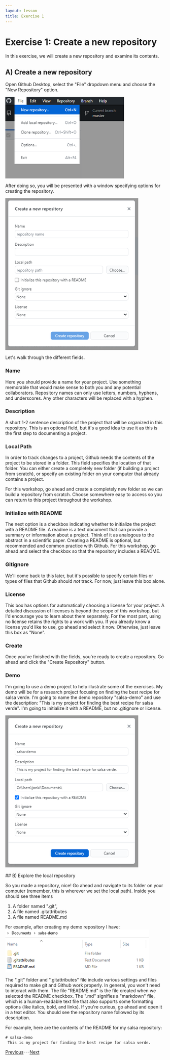```yaml
---
layout: lesson
title: Exercise 1
---
```


# Exercise 1: Create a new repository

In this exercise, we will create a new repository and examine its contents.

## A) Create a new repository

Open Github Desktop, select the "File" dropdown menu and choose the "New Repository" option.

<img src="..\assets\images\new.png" alt="Selecting a new repository from the file dropdown menu." style="max-width:374px;display:block">

After doing so, you will be presented with a window specifying options for creating the repository.

<img src="..\assets\images\new-options.png" alt="A window with options for creating a new repository." style="max-width:419px;display:block">

Let's walk through the different fields.

### Name

Here you should provide a name for your project. Use something memorable that would make sense to both you and any potential collaborators. Repository names can only use letters, numbers, hyphens, and underscores. Any other characters will be replaced with a hyphen.

### Description

A short 1-2 sentence description of the project that will be organized in this repository. This is an optional field, but it's a good idea to use it as this is the first step to documenting a project.

### Local Path

In order to track changes to a project, Github needs the contents of the project to be stored in a folder. This field specifies the location of that folder. You can either create a completely new folder (if building a project from scratch), or specify an existing folder on your computer that already contains a project.

For this workshop, go ahead and create a completely new folder so we can build a repository from scratch. Choose somewhere easy to access so you can return to this project throughout the workshop.

### Initialize with README

The next option is a checkbox indicating whether to initialize the project with a README file. A readme is a text document that can provide a summary or information about a project. Think of it as analogous to the abstract in a scientific paper. Creating a README is optional, but recommended and common practice with Github. For this workshop, go ahead and select the checkbox so that the repository includes a README.

### Gitignore

We'll come back to this later, but it's possible to specify certain files or types of files that Github should *not* track. For now, just leave this box alone.

### License

This box has options for automatically choosing a license for your project. A detailed discussion of licenses is beyond the scope of this workshop, but I'd encourage you to learn about them separately. For the most part, using no license retains the rights to a work with you. If you already know a license you'd like to use, go ahead and select it now. Otherwise, just leave this box as "None".

### Create

Once you've finished with the fields, you're ready to create a repository. Go ahead and click the "Create Repository" button.

### Demo

I'm going to use a demo project to help illustrate some of the exercises. My demo will be for a research project focusing on finding the best recipe for salsa verde. I'm going to name the demo repository "salsa-demo" and use the description: "This is my project for finding the best recipe for salsa verde". I'm going to initialize it with a README, but no .gitignore or license.

<img src="..\assets\images\new-demo.png" alt="Creating a new repository for my demo project." style="max-width:419px;display:block">

<br>
## B) Explore the local repository

So you made a repository, nice! Go ahead and navigate to its folder on your computer (remember, this is wherever we set the local path). Inside you should see three items

1. A folder named ".git",
2. A file named .gitattributes
3. A file named README.md

For example, after creating my demo repository I have:
<img src="..\assets\images\new-repo-contents.png" alt="Show a file browser for the 'salsa-demo' repository. Contents are a 'git' folder, 'gitattributes' file, and a 'README' file." style="max-width:453px;display:block">

The ".git" folder and ".gitattributes" file include various settings and files required to make git and Github work properly. In general, you won't need to interact with them. The file "README.md" is the file created when we selected the README checkbox. The ".md" signifies a "markdown" file, which is a human-readable text file that also supports some formatting options (like italics, bold, and links). If you're curious, go ahead and open it in a text editor. You should see the repository name followed by its description.

For example, here are the contents of the README for my salsa repository:
```
# salsa-demo
 This is my project for finding the best recipe for salsa verde.
```

[Previous](04-publish)---[Next](exercise-2)
